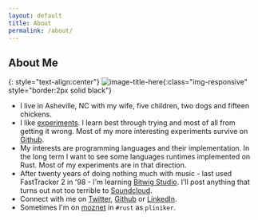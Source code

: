 ```yaml
---
layout: default
title: About
permalink: /about/
---
```


## About Me

{: style="text-align:center"}
![image-title-here](https://avatars2.githubusercontent.com/u/1785642){:class="img-responsive" style="border:2px solid black"}

* I live in Asheville, NC with my wife, five children, two dogs and fifteen chickens.
* I like [experiments](https://jvns.ca/blog/2017/01/04/rules-of-programming-experiments/).
  I learn best through trying and most of all from getting it wrong. Most of my more
  interesting experiments survive on [Github](https://github.com/pliniker).
* My interests are programming languages and their implementation. In the long term
  I want to see some languages runtimes implemented on Rust. Most of my experiments
  are in that direction.
* After twenty years of doing nothing much with music - last used FastTracker 2 in '98 -
  I'm learning [Bitwig Studio](https://bitwig.com). I'll post anything that turns out
  not too terrible to [Soundcloud](https://soundcloud.com/user-885707709).
* Connect with me on [Twitter](https://twitter.com/peterliniker),
  [Github](https://github.com/pliniker) or [LinkedIn](https://www.linkedin.com/in/liniker/).
* Sometimes I'm on [moznet](https://wiki.mozilla.org/IRC) in `#rust` as `pliniker`.
